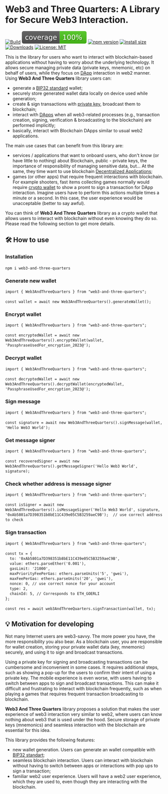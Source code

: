 # Web3 and Three Quarters: A Library for Secure Web3 Interaction.
[![Build](https://github.com/VanijaDev/web3-and-three-quarters/actions/workflows/build.yml/badge.svg)](https://github.com/VanijaDev/web3-and-three-quarters/actions/workflows/build.yml)
![Coverage](./coverage/badges.svg)
[![npm version](https://img.shields.io/npm/v/web3-and-three-quarters.svg?style=flat)](https://www.npmjs.com/package/web3-and-three-quarters)
[![install size](https://packagephobia.com/badge?p=web3-and-three-quarters)](https://www.npmjs.com/package/web3-and-three-quarters)
[![Downloads](https://img.shields.io/npm/dm/web3-and-three-quarters.svg)](https://www.npmjs.com/package/web3-and-three-quarters)
[![License: MIT](https://img.shields.io/badge/License-MIT-yellow.svg)](https://opensource.org/licenses/MIT)

This is the library for users who want to interact with blockchain-based applications without having to worry about the underlying technology. It allows secure managing private data (private keys, mnemonic, etc) on behalf of users, while they focus on [DApp](https://ethereum.org/en/dapps/#what-are-dapps) interaction in web2 manner. Using **Web3 And Three Quarters** library users can:
- generate a [BIP32 standard](https://github.com/bitcoin/bips/blob/master/bip-0032.mediawiki) wallet;
- securely store generated wallet data locally on device used while generation;
- create & sign transactions with [private key](https://ethereum.org/en/developers/docs/accounts/#externally-owned-accounts-and-key-pairs), broadcast them to blockchain;
- interact with [DApps](https://ethereum.org/en/dapps/#what-are-dapps) when all web3-related processes (e.g., transaction creation, signing, verification & broadcasting to the blockchain) are performed implicitly;
- basically, interact with Blockchain DApps similar to usual web2 applications.

The main use cases that can benefit from this library are:
- services / applications that want to onboard users, who don't know (or have little to nothing) about Blockchain, public - private keys, the importance of responsibility of managing sensitive data, but... At the same, they time want to use blockchain [Decentralized Applications](https://ethereum.org/en/dapps/#what-are-dapps);
- games (or other apps) that require frequent interactions with blockchain. For example shooters, fast items collecting games normally would require [crypto wallet](https://ethereum.org/en/wallets/) to show a promt to sign a transaction for DApp interaction. Imagine users have to perform this actions multiple times a minute or a second. In this case, the user experience would be unacceptable (better to say awful).

You can think of **Web3 And Three Quarters** library as a crypto wallet that allows users to interact with blockchain without even knowing they do so. Please read the following section to get more details.


## 🛠 How to use

### Installation
```npm i web3-and-three-quarters```

### Generate new wallet
```
import { Web3AndThreeQuarters } from "web3-and-three-quarters";

const wallet = await new Web3AndThreeQuarters().generateWallet();
```

### Encrypt wallet
```
import { Web3AndThreeQuarters } from "web3-and-three-quarters";

const encryptedWallet = await new Web3AndThreeQuarters().encryptWallet(wallet, 'PassphraseUsedFor_encryption_2023@');
```

### Decrypt wallet
```
import { Web3AndThreeQuarters } from "web3-and-three-quarters";

const decryptedWallet = await new Web3AndThreeQuarters().decryptWallet(encryptedWallet, 'PassphraseUsedFor_encryption_2023@');
```

### Sign message
```
import { Web3AndThreeQuarters } from "web3-and-three-quarters";

const signature = await new Web3AndThreeQuarters().signMessage(wallet, 'Hello Web3 World');
```

### Get message signer
```
import { Web3AndThreeQuarters } from "web3-and-three-quarters";

const recoveredSigner = await new Web3AndThreeQuarters().getMessageSigner('Hello Web3 World', signature);
```

### Check whether address is message signer
```
import { Web3AndThreeQuarters } from "web3-and-three-quarters";

const isSigner = await new Web3AndThreeQuarters().isMessageSigner('Hello Web3 World', signature, '0xAb5801a7D398351b8bE11C439e05C5B3259aeC9B');  // use correct address to check
```

### Sign transaction
```
import { Web3AndThreeQuarters } from "web3-and-three-quarters";

const tx = {
  to: '0xAb5801a7D398351b8bE11C439e05C5B3259aeC9B',
  value: ethers.parseEther('0.001'),
  gasLimit: '21000',
  maxPriorityFeePerGas: ethers.parseUnits('5', 'gwei'),
  maxFeePerGas: ethers.parseUnits('20', 'gwei'),
  nonce: 0, // use correct nonce for your account
  type: 2,
  chainId: 5, // Corresponds to ETH_GOERLI
};

const res = await web3AndThreeQuarters.signTransaction(wallet, tx);
```


## 💡 Motivation for developing
Not many Internet users are web3-savvy. The more power you have, the more responsibility you also bear. As a blockchain user, you are responsible for wallet creation, storing your private wallet data (key, mnemonic) securely, and using it to sign and broadcast transactions.

Using a private key for signing and broadcasting transactions can be cumbersome and inconvenient in some cases. It requires additional steps, such as showing a pop-up for the users to confirm their intent of using a private key. The mobile experience is even worse, with users having to switch between apps to sign and broadcast transactions. This can make it difficult and frustrating to interact with blockchain frequently, such as when playing a games that requires frequent transaction broadcasting to blockchain.

**Web3 And Three Quarters** library proposes a solution that makes the user experience of web3 interaction very similar to web2, where users can know nothing about web3 that is used under the hood. Secure storage of private keys (mnemonics) and seamless interaction with the blockchain are essential for this idea.

This library provides the following features:
- new wallet generation. Users can generate an wallet compatible with [BIP32 standart](https://github.com/bitcoin/bips/blob/master/bip-0032.mediawiki);
- seamless blockchain interaction. Users can interact with blockchain without having to switch between apps or interactions with pop ups to sign a transaction;
- familiar web2 user experience. Users will have a web2 user experience, which they are used to, even though they are interacting with the blockchain.
